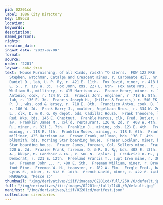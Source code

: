 ```yaml
---
pid: 02201cd
label: 1886 City Directory
key: 1886cd
location: 
keywords: 
description: 
named_persons: 
rights: 
creation_date: 
ingest_date: '2023-08-09'
format: 
source: 
order: '2201'
layout: cmhc_item
text: 'House Furnishing, of all Kinds, rxsx2n "© sterrs.  FOW 122 FRE        Fowler
  Stephen, watchman, Catalpa and Crescent mines, r. Carbonate Hill, nr. Crescent mine.  Fox
  Daniel D., lab, U. P. Ry, r. 421 E. 11th.  Fox David, miner, r. 418 E. 6th.  Fox
  E. S., r. 119 W. 3d.  Fox John, bds. 227 E. 6th-  Fox Kate Mrs., r. 146 W. Chestnut.  Fox
  Wiiliam H., millinery, r. 415 Harrison av.  France Henry, miner, r. 115 E 11th.  Franceschi
  Antonio, cook, r. 424 W. 2d.  Francis John, engineer, r. 718 E. 8th.  Francis Joseph,
  lab, r. 136 E. 3d.  Francis Joseph H., (Miller & Francis,) r. 500 EK. 4th.  Francis
  P. J., wks. ood & Hersey, r. 718 E. 8th.  Francisco Anton, cook, B. Tony & Co.,
  r. 106 W. 2d.  Frank Harry J., moulder, Engelbach Bros., r. 334 W. 2d.  Frank Henry
  L., clk, D. & R. G. Ry depot, bds. Cadillac House.  Frank Theodore, lab, Harrison
  Red. Wks, bds. 145 E. Chestnut.  Frankle Marcus, clk, Fred. Butler, r. 407 Harrison
  av.  Franklin James M., col’d, restaurant, 126 W. 2d, r. 408 W. 4th.  Franklin John
  R., miner, r. 321 E. 7th.  Franklin J., mining, bds. 123 E. 4th.  Franklin Max,
  mining, r. 118 E. 6th.  Franklin Moses, mining, r. 118 E. 6th.  Frantz M. J. Miss,
  milliner, 425 Harrison av.  Fraser Frank, millman, bds. 136 E. 4th.  Fraser James,
  blksmith, bds. Morning Star boarding house.  Fraser Lochlan, miner, bds. Morning
  Star boarding house.  Frazer James, foreman, Col. Sellers mine.  Frazer John, r.
  228 W. 2d.  Frazier Frank, fireman, D. & R. G. Ry, bds. 408 E. 13th. .  Frear Charles
  A., bkkpr, M. Londoner & Co., r. 508 N. Poplar. |  Frederick B. M., printer, Herald
  Democrat, r. 221 E. 12th.  Freeland Francis T., supt Iron mine, r. 303 Harrison
  av.  Freeman John L., r. 480 E. 5th.  Freeman William, miner, r. Brooklyn Heights,
  foot Pine.  Freeman W. H., teamster, r. 182 W. Elm.  Fregle Fred., barkpr, S. Philippe.  French
  Cyrus E., miner, r. 512 E. 10th.  French David, miner, r. 422 E. 14th.  Te BESET
  HARDWARE, “Pesce so"       '
thumbnail: "/img/derivatives/iiif/images/02201cd/full/250,/0/default.jpg"
full: "/img/derivatives/iiif/images/02201cd/full/1140,/0/default.jpg"
manifest: "/img/derivatives/iiif/02201cd/manifest.json"
collection: directories
---
```

